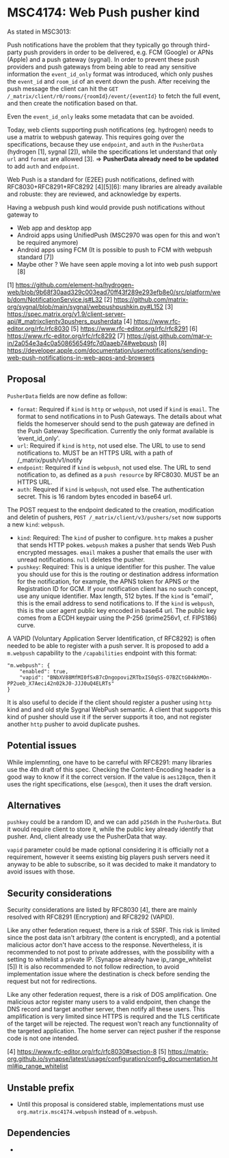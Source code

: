 # MSC4174: Web Push pusher kind

As stated in MSC3013:

Push notifications have the problem that they typically go through third-party push providers in order to be delivered,
e.g. FCM (Google) or APNs (Apple) and a push gateway (sygnal). In order to prevent these push providers and
push gateways from being able to read any sensitive information the `event_id_only` format was introduced, which only
pushes the `event_id` and `room_id` of an event down the push. After receiving the push message the client can hit the
`GET /_matrix/client/r0/rooms/{roomId}/event/{eventId}` to fetch the full event, and then create the notification based
on that.

Even the `event_id_only` leaks some metadata that can be avoided.

Today, web clients supporting push notifications (eg. hydrogen) needs to use a matrix to webpush gateway. This requires
going over the specifications, because they use `endpoint`, and `auth` in the `PusherData` (hydrogen [1], sygnal [2]),
while the specifications let understand that only `url` and `format` are allowed [3].
=> __PusherData already need to be updated__ to add `auth` and `endpoint`.

Web Push is a standard for (E2EE) push notifications, defined with RFC8030+RFC8291+RFC8292 [4][5][6]: many libraries
are already available and robuste: they are reviewed, and acknowledge by experts.

Having a webpush push kind would provide push notifications without gateway to
- Web app and desktop app
- Android apps using UnifiedPush (MSC2970 was open for this and won't be required anymore)
- Android apps using FCM (It is possible to push to FCM with webpush standard [7])
- Maybe other ? We have seen apple moving a lot into web push support [8]

[1] https://github.com/element-hq/hydrogen-web/blob/9b68f30aad329c003ead70ff43f289e293efb8e0/src/platform/web/dom/NotificationService.js#L32
[2] https://github.com/matrix-org/sygnal/blob/main/sygnal/webpushpushkin.py#L152
[3] https://spec.matrix.org/v1.9/client-server-api/#_matrixclientv3pushers_pusherdata
[4] https://www.rfc-editor.org/rfc/rfc8030
[5] https://www.rfc-editor.org/rfc/rfc8291
[6] https://www.rfc-editor.org/rfc/rfc8292
[7] https://gist.github.com/mar-v-in/2a054e3a4c0a508656549fc7d0aaeb74#webpush
[8] https://developer.apple.com/documentation/usernotifications/sending-web-push-notifications-in-web-apps-and-browsers

## Proposal

`PusherData` fields are now define as follow:
- `format`: Required if `kind` is `http` or `webpush`, not used if `kind` is `email`. The format to send
notifications in to Push Gateways. The details about what fields the homeserver should send to the push gateway
are defined in the Push Gateway Specification. Currently the only format available is ’event_id_only'.
- `url`: Required if `kind` is `http`, not used else. The URL to use to send notifications to. MUST be an
HTTPS URL with a path of /_matrix/push/v1/notify
- `endpoint`: Required if `kind` is `webpush`, not used else. The URL to send notification to, as defined as a
`push resource` by RFC8030. MUST be an HTTPS URL.
- `auth`: Required if `kind` is `webpush`, not used else. The authentication secret. This is 16 random bytes
encoded in base64 url.

The POST request to the endpoint dedicated to the creation, modification and deletin of pushers,
`POST /_matrix/client/v3/pushers/set` now supports a new `kind`: `webpush`.
- `kind`: Required: The `kind` of pusher to configure. `http` makes a pusher that sends HTTP pokes. `webpush` makes a
pusher that sends Web Push encrypted messages. `email` makes a pusher that emails the user with unread notifications.
`null` deletes the pusher.
- `pushkey`: Required: This is a unique identifier for this pusher. The value you should use for this is the routing
or destination address information for the notification, for example, the APNS token for APNS or the Registration ID
for GCM. If your notification client has no such concept, use any unique identifier. Max length, 512 bytes.
If the `kind` is "email", this is the email address to send notifications to.
If the `kind` is `webpush`, this is the user agent public key encoded in base64 url. The public key comes from a ECDH
keypair using the P-256 (prime256v1, cf. FIPS186) curve.

A VAPID (Voluntary Application Server Identification, cf RFC8292) is often needed to be able to register with a push
server.
It is proposed to add a `m.webpush` capability to the `/capabilities` endpoint with this format:
```
"m.webpush": {
	"enabled": true,
	"vapid": "BNbXV88MfMI0fSxB7cDngopoviZRTbxIS0qSS-O7BZCtG04khMOn-PP2ueb_X7Aeci42n02kJ0-JJJ0uQ4ELRTs"
}
```
It is also useful to decide if the client should register a pusher using `http` kind and and old style
Sygnal WebPush semantic. A client that supports this kind of pusher should use it if the server supports it too, and
not register another `http` pusher to avoid duplicate pushes.

## Potential issues

While implemnting, one have to be carreful with RFC8291: many libraries use the 4th draft of this spec. Checking the
Content-Encoding header is a good way to know if it the correct version. If the value is `aes128gcm`, then it uses
the right specifications, else (`aesgcm`), then it uses the draft version.

## Alternatives

`pushkey` could be a random ID, and we can add `p256dh` in the `PusherData`. But it would require client to store it,
while the public key already identify that pusher. And, client already use the PusherData that way.

`vapid` parameter could be made optional considering it is officially not a requirement, however it seems
existing big players push servers need it anyway to be able to subscribe, so it was decided to make it mandatory
to avoid issues with those.

## Security considerations

Security considerations are listed by RFC8030 [4], there are mainly resolved with RFC8291 (Encryption) and
RFC8292 (VAPID).

Like any other federation request, there is a risk of SSRF. This risk is limited since the post data isn't
arbitrary (the content is encrypted), and a potential malicious actor don't have access to the response.
Nevertheless, it is recommended to not post to private addresses, with the possibility with a setting to
whitelist a private IP. (Synapse already have ip_range_whitelist [5])
It is also recommended to not follow redirection, to avoid implementation issue where the destination is check
before sending the request but not for redirections.

Like any other federation request, there is a risk of DOS amplification. One malicious actor register many users
to a valid endpoint, then change the DNS record and target another server, then notify all these users. This
amplification is very limited since HTTPS is required and the TLS certificate of the target will be rejected. The
request won't reach any functionnality of the targeted application. The home server can reject pusher if the response
code is not one intended.

[4] https://www.rfc-editor.org/rfc/rfc8030#section-8
[5] https://matrix-org.github.io/synapse/latest/usage/configuration/config_documentation.html#ip_range_whitelist

## Unstable prefix

- Until this proposal is considered stable, implementations must use
`org.matrix.msc4174.webpush` instead of `m.webpush`.

## Dependencies

-

